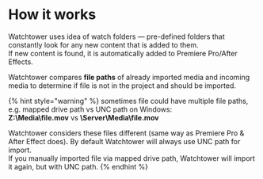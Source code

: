 # How it works

Watchtower uses idea of watch folders — pre-defined folders that constantly look for any new content that is added to them.  
If new content is found, it is automatically added to Premiere Pro/After Effects.

Watchtower compares **file paths** of already imported media and incoming media to determine if file is not in the project and should be imported.

{% hint style="warning" %}
sometimes file could have multiple file paths,  
e.g. mapped drive path vs UNC path on Windows:  
**Z:\Media\file.mov** vs **\\Server\Media\file.mov**  
  
Watchtower considers these files different \(same way as Premiere Pro & After Effect does\)**.** By default Watchtower will always use UNC path for import.  
If you manually imported file via mapped drive path, Watchtower will import it again, but with UNC path.
{% endhint %}

